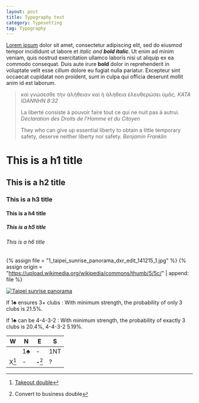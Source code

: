 ```yaml
---
layout: post
title: Typography test
category: Typesetting
tag: Typography
---
```

[Lorem ipsum][lorem] dolor sit amet, consectetur adipiscing elit, sed do
eiusmod tempor incididunt ut labore et *italic and __bold italic__*. Ut enim ad
minim veniam, quis nostrud exercitation ullamco laboris nisi ut aliquip ex ea
commodo consequat.  Duis aute irure **bold** dolor in reprehenderit in
voluptate velit esse cillum dolore eu fugiat nulla pariatur. Excepteur sint
occaecat cupidatat non proident, sunt in culpa qui officia deserunt mollit anim
id est laborum.

[lorem]: https://en.wikipedia.org/wiki/Lorem_ipsum

> καὶ γνώσεσθε τὴν ἀλήθειαν καὶ ἡ ἀλήθεια ἐλευθερώσει ὑμᾶς.
> <cite>ΚΑΤΑ ΙΩΑΝΝΗΝ 8:32</cite>
>
> La liberté consiste à pouvoir faire tout ce qui ne nuit pas à autrui.
> <cite>Déclaration des Droits de l'Homme et du Citoyen</cite>
>
> They who can give up essential liberty to obtain a little temporary safety,
> deserve neither liberty nor safety.
> <cite>Benjamin Franklin</cite>

# This is a h1 title
## This is a h2 title
### This is a h3 title
#### This is a h4 title
##### This is a h5 title
###### This is a h6 title

{% assign file = "1_taipei_sunrise_panorama_dxr_edit_141215_1.jpg" %}
{% assign origin = "https://upload.wikimedia.org/wikipedia/commons/thumb/5/5c/" | append: file %}

<a href="https://commons.wikimedia.org/wiki/File:{{ file }}">
	<img alt="Taipei sunrise panorama" src="{{ origin }}/640px-{{ file }}"
		srcset="{{ origin }}/320px-{{ file }} 320w,
			{{ origin }}/640px-{{ file }} 640w,
			{{ origin }}/800px-{{ file }} 800w,
			{{ origin }}/1024px-{{ file }} 1024w,
			{{ origin }}/1280px-{{ file }} 1280w">
</a>

If 1♣ ensures 3+ clubs
: With minimum strength, the probability of only 3 clubs is 21.5%.

If 1♣ can be 4-4-3-2
: With minimum strength, the probability of exactly 3 clubs is 20.4%, 4-4-3-2 5.19%.

|   W   |  N  |     E     |  S  |
|-------|-----|-----------|-----|
|       | 1♣  |     -     | 1NT |
| X[^1] |  -  | **-**[^2] |  ?  |

[^1]: [Takeout double](https://en.wikipedia.org/wiki/Takeout_double)
[^2]: Convert to business double
